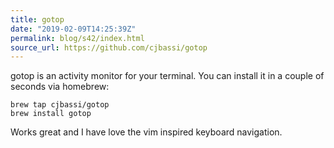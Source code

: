 ```yaml
---
title: gotop
date: "2019-02-09T14:25:39Z"
permalink: blog/s42/index.html
source_url: https://github.com/cjbassi/gotop
---
```


gotop is an activity monitor for your terminal. You can install it in a couple of seconds via homebrew:

```shell
brew tap cjbassi/gotop
brew install gotop
```

Works great and I have love the vim inspired keyboard navigation.
